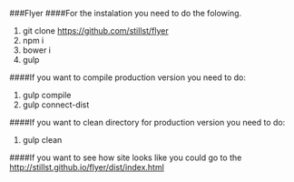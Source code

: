 ###Flyer 
####For the instalation you need to do the folowing.

1. git clone https://github.com/stillst/flyer
2. npm i
3. bower i
4. gulp 

####If you want to compile production version you need to do:
1. gulp compile
2. gulp connect-dist

####If you want to clean directory for production version you need to do:
1. gulp clean

####If you want to see how site looks like you could go to the 
http://stillst.github.io/flyer/dist/index.html